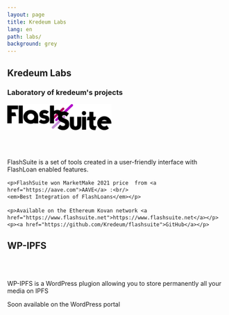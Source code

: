 ```yaml
---
layout: page
title: Kredeum Labs
lang: en
path: labs/
background: grey
---
```


<div class="row">
  <div class="col-lg-12 text-center">
    <h2 class="section-heading text-uppercase">Kredeum Labs</h2>
    <h3 class="section-subheading text-muted">Laboratory of kredeum's projects</h3>
  </div>

  <div class="col-lg-5 text-center">
    <img class="img-fluid" width="240px" src="/assets/img/techs/flashsuite.svg" alt="FlashSuite Logo" />

<br/> <br/>

<p>FlashSuite is a set of tools created in a user-friendly interface with FlashLoan enabled features.</p>

    <p>FlashSuite won MarketMake 2021 price  from <a href="https://aave.com">AAVE</a> :<br/>
    <em>Best Integration of FlashLoans</em></p>

    <p>Available on the Ethereum Kovan network <a href="https://www.flashsuite.net">https://www.flashsuite.net</a></p>
    <p><a href="https://github.com/Kredeum/flashsuite">GitHub</a></p>

  </div>

  <div class="col-lg-2 text-center">

  </div>

  <div class="col-lg-5 text-center">
    <h2 class="section-heading text-uppercase">WP-IPFS</h2>

<br/> <br/>

<p>WP-IPFS is a WordPress plugion allowing you to store permanently all your media on IPFS</p>

   <p>Soon available on the WordPress portal</p>
  </div>
  <br/> <br/>

</div>

